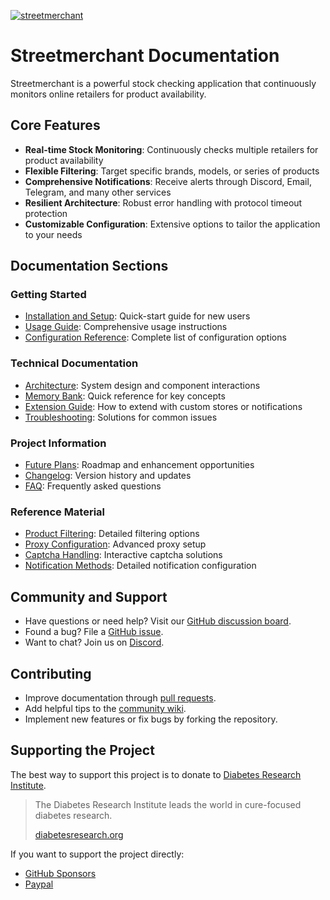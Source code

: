 [![streetmerchant](assets/images/streetmerchant-banner.png)](https://jef.buzz/streetmerchant)

# Streetmerchant Documentation

Streetmerchant is a powerful stock checking application that continuously monitors online retailers for product availability.

## Core Features

- **Real-time Stock Monitoring**: Continuously checks multiple retailers for product availability
- **Flexible Filtering**: Target specific brands, models, or series of products
- **Comprehensive Notifications**: Receive alerts through Discord, Email, Telegram, and many other services
- **Resilient Architecture**: Robust error handling with protocol timeout protection
- **Customizable Configuration**: Extensive options to tailor the application to your needs

## Documentation Sections

### Getting Started
- [Installation and Setup](getting-started.md): Quick-start guide for new users
- [Usage Guide](usage.md): Comprehensive usage instructions
- [Configuration Reference](configuration-reference.md): Complete list of configuration options

### Technical Documentation
- [Architecture](architecture.md): System design and component interactions
- [Memory Bank](memory-bank.md): Quick reference for key concepts
- [Extension Guide](extension-guide.md): How to extend with custom stores or notifications
- [Troubleshooting](troubleshooting.md): Solutions for common issues

### Project Information
- [Future Plans](future-plans.md): Roadmap and enhancement opportunities
- [Changelog](changelog.md): Version history and updates
- [FAQ](faq.md): Frequently asked questions

### Reference Material
- [Product Filtering](reference/filter.md): Detailed filtering options
- [Proxy Configuration](reference/proxy.md): Advanced proxy setup
- [Captcha Handling](reference/captcha.md): Interactive captcha solutions
- [Notification Methods](reference/notification.md): Detailed notification configuration

## Community and Support

- Have questions or need help? Visit our [GitHub discussion board](https://github.com/jef/streetmerchant/discussions).
- Found a bug? File a [GitHub issue](https://github.com/jef/streetmerchant/issues/new/choose).
- Want to chat? Join us on [Discord](https://discord.gg/gbVY4vB9JF).

## Contributing

- Improve documentation through [pull requests](https://github.com/jef/streetmerchant/pulls).
- Add helpful tips to the [community wiki](https://github.com/jef/streetmerchant/wiki).
- Implement new features or fix bugs by forking the repository.

## Supporting the Project

The best way to support this project is to donate to [Diabetes Research Institute](https://www.diabetesresearch.org/Give).

> The Diabetes Research Institute leads the world in cure-focused diabetes research.
>
> [diabetesresearch.org](https://www.diabetesresearch.org/about-DRI)

If you want to support the project directly:

- [GitHub Sponsors](https://github.com/sponsors/jef)
- [Paypal](https://www.paypal.me/jxf)